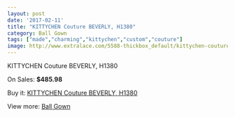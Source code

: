 ```yaml
---
layout: post
date: '2017-02-11'
title: "KITTYCHEN Couture BEVERLY, H1380"
category: Ball Gown
tags: ["made","charming","kittychen","custom","couture"]
image: http://www.extralace.com/5588-thickbox_default/kittychen-couture-beverly-h1380.jpg
---
```

KITTYCHEN Couture BEVERLY, H1380

On Sales: **$485.98**
<a href="https://www.extralace.com/ball-gown/2657-kittychen-couture-beverly-h1380.html"><amp-img layout="responsive" width="600" height="600" src="//www.extralace.com/5588-thickbox_default/kittychen-couture-beverly-h1380.jpg" alt="KITTYCHEN Couture BEVERLY, H1380 0" /></a>
<a href="https://www.extralace.com/ball-gown/2657-kittychen-couture-beverly-h1380.html"><amp-img layout="responsive" width="600" height="600" src="//www.extralace.com/5589-thickbox_default/kittychen-couture-beverly-h1380.jpg" alt="KITTYCHEN Couture BEVERLY, H1380 1" /></a>

Buy it: [KITTYCHEN Couture BEVERLY, H1380](https://www.extralace.com/ball-gown/2657-kittychen-couture-beverly-h1380.html "KITTYCHEN Couture BEVERLY, H1380")

View more: [Ball Gown](https://www.extralace.com/3-ball-gown "Ball Gown")